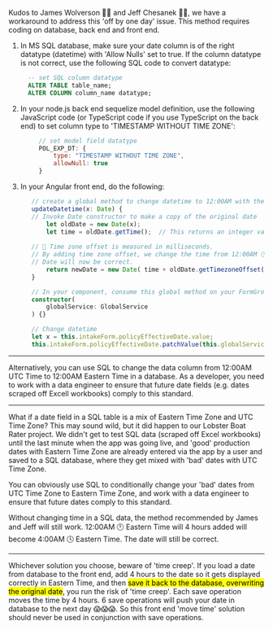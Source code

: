 Kudos to James Wolverson 👨‍🌾 and Jeff Chesanek 🏌️‍♂️, we have a workaround to address this 'off by one day' issue. This method requires coding on database, back end and front end.
1. In MS SQL database, make sure your date column is of the right datatype (datetime) with 'Allow Nulls' set to true. If the column datatype is not correct, use the following SQL code to convert datatype:
   ```sql
	 -- set SQL column datatype
	 ALTER TABLE table_name;
	 ALTER COLUMN column_name datatype;
	 ```
2. In your node.js back end sequelize model definition, use the following JavaScript code (or TypeScript code if you use TypeScript on the back end) to set column type to 'TIMESTAMP WITHOUT TIME ZONE':
   ```javascript
		// set model field datatype
		POL_EXP_DT: {
			type: "TIMESTAMP WITHOUT TIME ZONE",
			allowNull: true
		}
	 ```
3. In your Angular front end, do the following:
	 ```typescript
		// create a global method to change datetime to 12:00AM with the correct datepart
		updateDatetime(x: Date) {
		// Invoke Date constructor to make a copy of the original date
			let oldDate = new Date(x); 
			let time = oldDate.getTime();  // This returns an integer value of the time
				
		// 🔑 Time zone offset is measured in milliseconds. 
		// By adding time zone offset, we change the time from 12:00AM 🕛 UTC to 12:00AM 🕛 Eastern.
		// Date will now be correct.
			return newDate = new Date( time + oldDate.getTimezoneOffset() * 60 * 1000);
		}

		// In your component, consume this global method on your FormGroup
		constructor(
			globalService: GlobalService
		) {}

		// Change datetime
		let x = this.intakeForm.policyEffectiveDate.value;
		this.intakeForm.policyEffectiveDate.patchValue(this.globalService.updateDatetime(x));
   ```
___

Alternatively, you can use SQL to change the data column from 12:00AM UTC Time to 12:00AM Eastern Time in a database. As a developer, you need to work with a data engineer to ensure that future date fields (e.g. dates scraped off Excell workbooks) comply to this standard.
___

What if a date field in a SQL table is a mix of Eastern Time Zone and UTC Time Zone? This may sound wild, but it did happen to our Lobster Boat Rater project. We didn't get to test SQL data (scraped off Excel workbooks) until the last minute when the app was going live, and 'good' production dates with Eastern Time Zone are already entered via the app by a user and saved to a SQL database, where they get mixed with 'bad' dates with UTC Time Zone. 

You can obviously use SQL to conditionally change your 'bad' dates from UTC Time Zone to Eastern Time Zone, and work with a data engineer to ensure that future dates comply to this standard.

Without changing time in a SQL data, the method recommended by James and Jeff will still work. 12:00AM 🕛 Eastern Time will 4 hours added will become 4:00AM 🕓 Eastern Time. The date will still be correct.
___

Whichever solution you choose, beware of 'time creep'. If you load a date from database to the front end, add 4 hours to the date so it gets displayed correctly in Eastern Time, and then <mark>save it back to the database, overwriting the original date</mark>, you run the risk of 'time creep'. Each save operation moves the time by 4 hours. 6 save operations will push your date in database to the next day 😱😱😱. So this front end 'move time' solution should never be used in conjunction with save operations.

